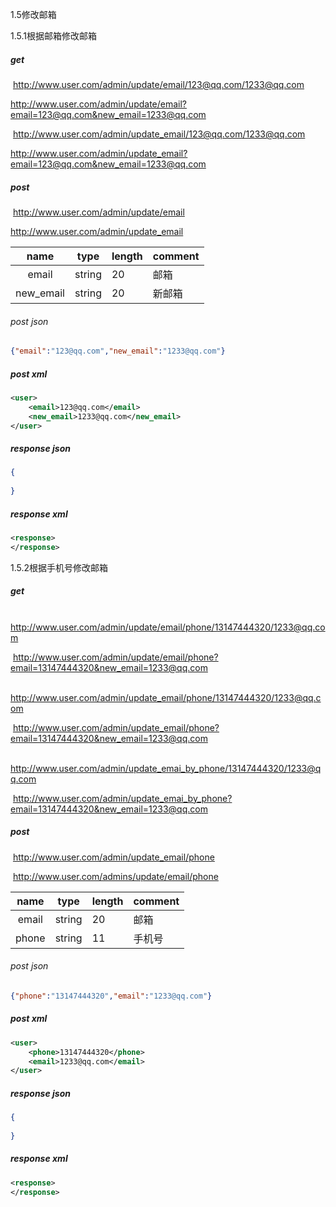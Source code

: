 1.5修改邮箱

1.5.1根据邮箱修改邮箱

##### get

​	http://www.user.com/admin/update/email/123@qq.com/1233@qq.com

http://www.user.com/admin/update/email?email=123@qq.com&new_email=1233@qq.com



​	http://www.user.com/admin/update_email/123@qq.com/1233@qq.com

http://www.user.com/admin/update_email?email=123@qq.com&new_email=1233@qq.com

##### post

​	http://www.user.com/admin/update/email



http://www.user.com/admin/update_email

|   name    | type   | length | comment |
| :-------: | ------ | ------ | ------- |
|   email   | string | 20     | 邮箱    |
| new_email | string | 20     | 新邮箱  |

###### post json

```json
{"email":"123@qq.com","new_email":"1233@qq.com"}
```

##### post xml

```xml
<user>
    <email>123@qq.com</email>
    <new_email>1233@qq.com</new_email>
</user>
```

##### response json
```json
{
    
}
```
##### response xml
```xml
<response>
</response>
```

1.5.2根据手机号修改邮箱

##### get

​    http://www.user.com/admin/update/email/phone/13147444320/1233@qq.com

​	http://www.user.com/admin/update/email/phone?email=13147444320&new_email=1233@qq.com



​	http://www.user.com/admin/update_email/phone/13147444320/1233@qq.com

​	http://www.user.com/admin/update_email/phone?email=13147444320&new_email=1233@qq.com



​	http://www.user.com/admin/update_emai_by_phone/13147444320/1233@qq.com

​	http://www.user.com/admin/update_emai_by_phone?email=13147444320&new_email=1233@qq.com

##### post

​	http://www.user.com/admin/update_email/phone

​	http://www.user.com/admins/update/email/phone

| name  | type   | length | comment |
| :---: | ------ | ------ | ------- |
| email | string | 20     | 邮箱    |
| phone | string | 11     | 手机号  |

###### post json

```json
{"phone":"13147444320","email":"1233@qq.com"}
```

##### post xml

```xml
<user>
    <phone>13147444320</phone>
    <email>1233@qq.com</email>
</user>
```

##### response json
```json
{
    
}
```
##### response xml
```xml
<response>
</response>
```